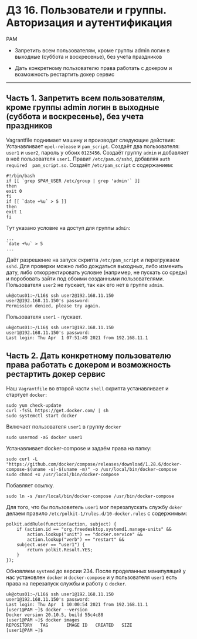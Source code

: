 # ДЗ 16. Пользователи и группы. Авторизация и аутентификация
PAM
*  Запретить всем пользователям, кроме группы admin логин в выходные (суббота и воскресенье), без учета праздников

*  Дать конкретному пользователю права работать с докером и возможность рестартить докер сервис
---

## Часть 1. Запретить всем пользователям, кроме группы admin логин в выходные (суббота и воскресенье), без учета праздников
Vagrantfile поднимает машину и производит следующие действия:
Устанавливает `epel-release` и `pam_script`.
Создаёт два пользователя: `user1` и `user2`, пароль у обоих `0123456`.
Создаёт группу `admin` и добавляет в неё пользователя `user1`.
Правит `/etc/pam.d/sshd`, добавляя `auth  required  pam_script.so`.
Создаёт `/etc/pam_script` с содержанием:
```
#!/bin/bash
if [[ `grep $PAM_USER /etc/group | grep 'admin'` ]]
then
exit 0
fi
if [[ `date +%u` > 5 ]]
then
exit 1
fi
```
Тут указано условие на доступ для группы `admin`:
```
...
`date +%u` > 5
...
```
Даёт разрешение на запуск скрипта `/etc/pam_script` и перегружаем `sshd`.
Для проверки можно либо дождаться выходных, либо изменить дату, либо откорректировать условие (например, не пускать со среды) и поробовать зайти под обоими созданными пользователями.
Пользователя `user2` не пускает, так как его нет в группе `admin`.
```
uk@otus01:~/L16$ ssh user2@192.168.11.150
user2@192.168.11.150's password: 
Permission denied, please try again.
```
Пользователя `user1` - пускает.
```
uk@otus01:~/L16$ ssh user1@192.168.11.150
user1@192.168.11.150's password: 
Last login: Thu Apr  1 07:51:49 2021 from 192.168.11.1
```

## Часть 2.  Дать конкретному пользователю права работать с докером и возможность рестартить докер сервис
Наш `Vagrantfile` во второй части `shell` скрипта устанавливает и стартует `docker`:
```
sudo yum check-update
curl -fsSL https://get.docker.com/ | sh
sudo systemctl start docker
```
Включает пользователя `user1` в группу `docker`
```
sudo usermod -aG docker user1
```
Устанавливает docker-compose и задаём права на папку:
```
sudo curl -L "https://github.com/docker/compose/releases/download/1.28.6/docker-compose-$(uname -s)-$(uname -m)" -o /usr/local/bin/docker-compose
sudo chmod +x /usr/local/bin/docker-compose
```
Побавляет ссылку.
```
sudo ln -s /usr/local/bin/docker-compose /usr/bin/docker-compose
```
Для того, что бы пользоветель `user1` мог перезапускать службу `doker` делаем правило `/etc/polkit-1/rules.d/10-docker.rules` c содержимым:
```
polkit.addRule(function(action, subject) {
    if (action.id == "org.freedesktop.systemd1.manage-units" &&
        action.lookup("unit") == "docker.service" &&
        action.lookup("verb") == "restart" &&
	subject.user == "user1") {
        return polkit.Result.YES;
    }
});
```
Обновляем `systemd` до версии 234.
После проделанных манипуляций у нас установлен `docker` и `docker-compose` и у пользователя `user1` есть права на перезапуск службы и работу с `docker`.
```
uk@otus01:~/L16$ ssh user1@192.168.11.150
user1@192.168.11.150's password:
Last login: Thu Apr  1 10:00:54 2021 from 192.168.11.1
[user1@PAM ~]$ docker --version
Docker version 20.10.5, build 55c4c88
[user1@PAM ~]$ docker images
REPOSITORY   TAG       IMAGE ID   CREATED   SIZE
[user1@PAM ~]$

```
